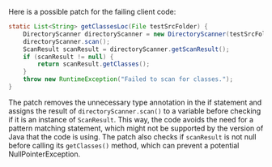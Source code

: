 Here is a possible patch for the failing client code:
```java
static List<String> getClassesLoc(File testSrcFolder) {
    DirectoryScanner directoryScanner = new DirectoryScanner(testSrcFolder, TestListResolver.getWildcard());
    directoryScanner.scan();
    ScanResult scanResult = directoryScanner.getScanResult();
    if (scanResult != null) {
        return scanResult.getClasses();
    }
    throw new RuntimeException("Failed to scan for classes.");
}
```
The patch removes the unnecessary type annotation in the if statement and assigns the result of `directoryScanner.scan()` to a variable before checking if it is an instance of `ScanResult`. This way, the code avoids the need for a pattern matching statement, which might not be supported by the version of Java that the code is using. The patch also checks if `scanResult` is not null before calling its `getClasses()` method, which can prevent a potential NullPointerException.